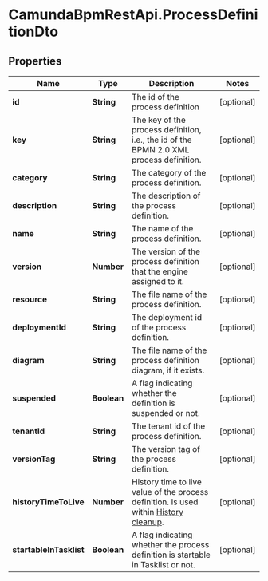 # CamundaBpmRestApi.ProcessDefinitionDto

## Properties

Name | Type | Description | Notes
------------ | ------------- | ------------- | -------------
**id** | **String** | The id of the process definition | [optional] 
**key** | **String** | The key of the process definition, i.e., the id of the BPMN 2.0 XML process definition. | [optional] 
**category** | **String** | The category of the process definition. | [optional] 
**description** | **String** | The description of the process definition. | [optional] 
**name** | **String** | The name of the process definition. | [optional] 
**version** | **Number** | The version of the process definition that the engine assigned to it. | [optional] 
**resource** | **String** | The file name of the process definition. | [optional] 
**deploymentId** | **String** | The deployment id of the process definition. | [optional] 
**diagram** | **String** | The file name of the process definition diagram, if it exists. | [optional] 
**suspended** | **Boolean** | A flag indicating whether the definition is suspended or not. | [optional] 
**tenantId** | **String** | The tenant id of the process definition. | [optional] 
**versionTag** | **String** | The version tag of the process definition. | [optional] 
**historyTimeToLive** | **Number** | History time to live value of the process definition. Is used within [History cleanup](https://docs.camunda.org/manual/7.13/user-guide/process-engine/history/#history-cleanup). | [optional] 
**startableInTasklist** | **Boolean** | A flag indicating whether the process definition is startable in Tasklist or not. | [optional] 


